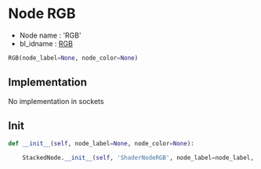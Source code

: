 # Node RGB

- Node name : 'RGB'
- bl_idname : [RGB](https://docs.blender.org/api/current/bpy.types.RGB.html)


``` python
RGB(node_label=None, node_color=None)
```
## Implementation

No implementation in sockets

## Init

``` python
def __init__(self, node_label=None, node_color=None):

    StackedNode.__init__(self, 'ShaderNodeRGB', node_label=node_label, node_color=node_color)
```
